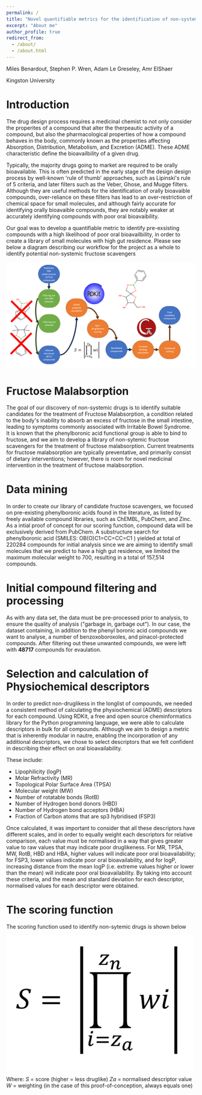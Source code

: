 ```yaml
---
permalink: /
title: "Novel quantifiable metrics for the identification of non-systemic small drugs"
excerpt: "About me"
author_profile: true
redirect_from: 
  - /about/
  - /about.html
---
```


Miles Benardout, Stephen P. Wren, Adam Le Greseley, Amr ElShaer

Kingston University

Introduction
======
The drug design process requires a medicinal chemist to not only consider the properites of a compound that alter the therpeautic activity of a compound, but also the pharmacological properties of how a compound behaves in the body, commonly known as the properties affecting Absorption, Distribution, Metabolism, and Excretion (ADME). These ADME characteristic define the bioavailbility of a given drug.

Typically, the majority drugs going to market are required to be orally bioavailable. This is often predicted in the early stage of the design design process by well-known 'rule of thumb' approaches, such as Lipinski's rule of 5 criteria, and later filters such as the Veber, Ghose, and Mugge filters. Although they are useful methods for the identification of orally bioavaible compounds, over-reliance on these filters has lead to an over-restriction of chemical space for small molecules, and although fairly accurate for identifying orally bioavaible compounds, they are notably weaker at accurately identifying compounds with poor oral bioavaibility.

Our goal was to develop a quantifiable metric to identify pre-exsisting compounds with a high likelihood of poor oral bioavailbility, in order to create a library of small molecules with high gut residence. Please see below a diagram describing our workflow for the project as a whole to identify potential non-systemic fructose scavengers

![workflow](/images/workflow_ymf.png)

Fructose Malabsorption
======
The goal of our discovery of non-systemic drugs is to identify suitable candidates for the treatment of Fructose Malabsorption, a condition related to the body's inability to absorb an excess of fructose in the small intestine, leading to symptoms commonly associated with Irritable Bowel Syndrome. It is known that the phenylboronic acid functional group is able to bind to fructose, and we aim to develop a library of non-sytemic fructose scavengers for the treatment of fructose malabsorption. Current treatments for fructose malabsorption are typically preventative, and primarily consist of dietary interventions; however, there is room for novel medicinal intervention in the treatment of fructose malabsorption.

Data mining
======
In order to create our library of candidate fructose scavengers, we focused on pre-existing phenylboronic acids found in the literature, as listed by freely available compound libraries, such as ChEMBL, PubChem, and Zinc. As a intial proof of concept for our scoring function, compound data will be exclusively derived from PubChem. A substructure search for phenylboronic acid (SMILES: OB(O)C1=CC=CC=C1 ) yielded at total of 220284 compounds for initial analysis
since we are aiming to identify small molecules that we predict to have a high gut residence, we limited the maximum molecular weight to 700, resulting in a total of 157,514 compounds.

Initial compound filtering and processing
======
As with any data set, the data must be pre-processed prior to analysis, to ensure the quality of analysis ("garbage in, garbage out"). In our case, the dataset containing, in addition to the phenyl boronic acid compounds we want to analyse, a number of benzoxoboroxoles, and pinacol-protected compounds. After filtering out these unwanted compounds, we were left with **48717** compounds for evaulation.

Selection and calculation of Physiochemical descriptors
======
In order to predict non-druglikess in the longlist of compounds, we needed a consistent method of calculating the physiochemical (ADME) descriptors for each compound. Using RDKit, a free and open source cheminformatics library for the Python programming language, we were able to calculate descriptors in bulk for all compounds. Although we aim to design a metric that is inherently modular in nautre, enabling the incorporation of any additional descriptors, we chose to select descriptors that we felt confident in describing their effect on oral bioavailability. 

These include:
- Lipophilicity (logP)
- Molar Refractivity (MR)
- Topological Polar Surface Area (TPSA)
- Molecular weight (MW)
- Number of rotatable bonds (RotB)
- Number of Hydrogen bond donors (HBD)
- Number of Hydrogen bond acceptors (HBA)
- Fraction of Carbon atoms that are sp3 hybridised (FSP3)

Once calculated, it was important to consider that all these descriptors have different scales, and in order to equally weight each descriptors for relative comparison, each value must be normalised in a way that gives greater value to raw values that may indicate poor druglikeness. For MR, TPSA, MW, RotB, HBD and HBA, higher values will indicate poor oral bioavailability; for FSP3, lower values indicate poor oral bioavailability, and for logP, increasing distance from the mean logP (i.e. extreme values higher or lower than the mean) will indicate poor oral bioavailability. By taking into account these criteria, and the mean and standard deviation for each descriptor, normalised values for each descriptor were obtained.

The scoring function
======
The scoring function used to identify non-sytemic drugs is shown below

<img src="/images/scoring_formula.png" alt="equation" width="500"/>

Where:
  *S* = score (higher = less druglike)
  *Za* = normalised descriptor value
  *W* = weighting (in the case of this proof-of-conception, always equals one)
